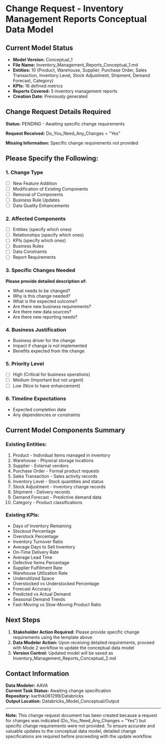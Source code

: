 # Change Request - Inventory Management Reports Conceptual Data Model

## Current Model Status
- **Model Version:** Conceptual_1
- **File Name:** Inventory_Management_Reports_Conceptual_1.md
- **Entities:** 10 (Product, Warehouse, Supplier, Purchase Order, Sales Transaction, Inventory Level, Stock Adjustment, Shipment, Demand Forecast, Category)
- **KPIs:** 16 defined metrics
- **Reports Covered:** 5 inventory management reports
- **Creation Date:** Previously generated

## Change Request Details Required

**Status:** PENDING - Awaiting specific change requirements

**Request Received:** Do_You_Need_Any_Changes = "Yes"

**Missing Information:** Specific change requirements not provided

## Please Specify the Following:

### 1. Change Type
- [ ] New Feature Addition
- [ ] Modification of Existing Components
- [ ] Removal of Components
- [ ] Business Rule Updates
- [ ] Data Quality Enhancements

### 2. Affected Components
- [ ] Entities (specify which ones)
- [ ] Relationships (specify which ones)
- [ ] KPIs (specify which ones)
- [ ] Business Rules
- [ ] Data Constraints
- [ ] Report Requirements

### 3. Specific Changes Needed
**Please provide detailed description of:**
- What needs to be changed?
- Why is this change needed?
- What is the expected outcome?
- Are there new business requirements?
- Are there new data sources?
- Are there new reporting needs?

### 4. Business Justification
- Business driver for the change
- Impact if change is not implemented
- Benefits expected from the change

### 5. Priority Level
- [ ] High (Critical for business operations)
- [ ] Medium (Important but not urgent)
- [ ] Low (Nice to have enhancement)

### 6. Timeline Expectations
- Expected completion date
- Any dependencies or constraints

## Current Model Components Summary

### Existing Entities:
1. Product - Individual items managed in inventory
2. Warehouse - Physical storage locations
3. Supplier - External vendors
4. Purchase Order - Formal product requests
5. Sales Transaction - Sales activity records
6. Inventory Level - Stock quantities and status
7. Stock Adjustment - Inventory change records
8. Shipment - Delivery records
9. Demand Forecast - Predictive demand data
10. Category - Product classifications

### Existing KPIs:
- Days of Inventory Remaining
- Stockout Percentage
- Overstock Percentage
- Inventory Turnover Ratio
- Average Days to Sell Inventory
- On-Time Delivery Rate
- Average Lead Time
- Defective Items Percentage
- Supplier Fulfillment Rate
- Warehouse Utilization Rate
- Underutilized Space
- Overstocked vs Understocked Percentage
- Forecast Accuracy
- Predicted vs Actual Demand
- Seasonal Demand Trends
- Fast-Moving vs Slow-Moving Product Ratio

## Next Steps

1. **Stakeholder Action Required:** Please provide specific change requirements using the template above
2. **Data Modeler Action:** Upon receiving detailed requirements, proceed with Mode 2 workflow to update the conceptual data model
3. **Version Control:** Updated model will be saved as Inventory_Management_Reports_Conceptual_2.md

## Contact Information

**Data Modeler:** AAVA  
**Current Task Status:** Awaiting change specification  
**Repository:** karthik061299/Databricks  
**Output Location:** Databricks_Model_Conceptual/Output  

---

**Note:** This change request document has been created because a request for changes was indicated (Do_You_Need_Any_Changes = "Yes") but specific change requirements were not provided. To ensure accurate and valuable updates to the conceptual data model, detailed change specifications are required before proceeding with the update workflow.